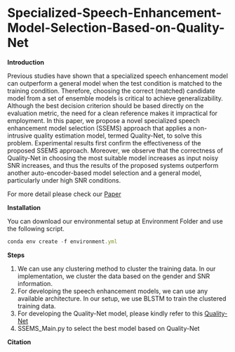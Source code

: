 # Specialized-Speech-Enhancement-Model-Selection-Based-on-Quality-Net
**Introduction**

Previous studies have shown that a specialized speech enhancement model can outperform a general model when the test condition is matched to the training condition. Therefore, choosing the correct (matched) candidate model from a set of ensemble models is critical to achieve generalizability. Although the best decision criterion should be based directly on the evaluation metric, the need for a clean reference makes it impractical for employment. In this paper, we propose a novel specialized speech enhancement model selection (SSEMS) approach that applies a non-intrusive quality estimation model, termed Quality-Net, to solve this problem. Experimental results first confirm the effectiveness of the proposed SSEMS approach. Moreover, we observe that the correctness of Quality-Net in choosing the most suitable model increases as input noisy SNR increases, and thus the results of the proposed systems outperform another auto-encoder-based model selection and a general model, particularly under high SNR conditions. 

For more detail please check our <a href="https://www.isca-speech.org/archive_v0/Interspeech_2019/pdfs/2425.pdf" target="_blank">Paper</a>

**Installation**

You can download our environmental setup at Environment Folder and use the following script.
```js
conda env create -f environment.yml
```
**Steps**
1. We can use any clustering method to cluster the training data. In our implementation, we cluster the data based on the gender and SNR information. 
2. For developing the speech enhancement models, we can use any available architecture. In our setup, we use BLSTM to train the clustered training data.
3. For developing the Quality-Net model, please kindly refer to this <a href="https://github.com/JasonSWFu/Quality-Net" target="Quality-Net">Quality-Net</a>
4. SSEMS_Main.py to select the best model based on Quality-Net

**Citation**
